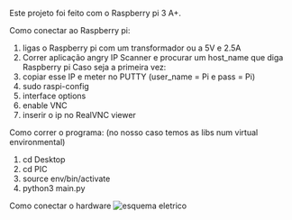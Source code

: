 Este projeto foi feito com o Raspberry pi 3 A+.

Como conectar ao Raspberry pi:
1. ligas o Raspberry pi com um transformador ou a 5V e 2.5A
2. Correr aplicação angry IP Scanner e procurar um host_name que diga Raspberry pi
   Caso seja a primeira vez:
  3. copiar esse IP e meter no PUTTY (user_name = Pi e pass = Pi)
  4. sudo raspi-config
  5. interface options
  6. enable VNC
7. inserir o ip no RealVNC viewer

Como correr o programa:
(no nosso caso temos as libs num virtual environmental)
1. cd Desktop
2. cd PIC
3. source env/bin/activate
4. python3 main.py

Como conectar o hardware
![esquema eletrico](https://github.com/miguel5andrade/PIC1_project/assets/109182326/b59254ac-73ba-43d6-b0ee-8d7a61803ff5)
